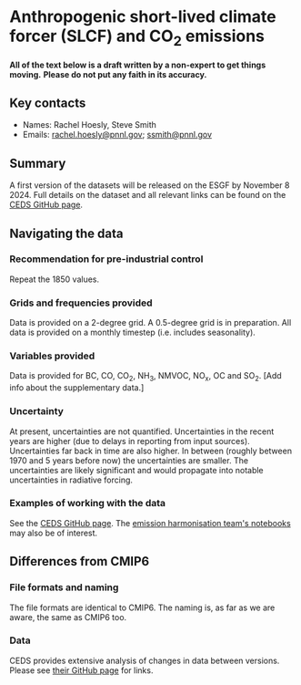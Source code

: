 # Anthropogenic short-lived climate forcer (SLCF) and CO<sub>2</sub> emissions

**All of the text below is a draft written by a non-expert to get things moving.**
**Please do not put any faith in its accuracy.**

## Key contacts

- Names: Rachel Hoesly, Steve Smith
- Emails: rachel.hoesly@pnnl.gov; ssmith@pnnl.gov

## Summary

A first version of the datasets will be released on the ESGF by November 8 2024.
Full details on the dataset and all relevant links can be found
on the [CEDS GitHub page](https://github.com/JGCRI/CEDS).

## Navigating the data

### Recommendation for pre-industrial control

Repeat the 1850 values.

### Grids and frequencies provided

Data is provided on a 2-degree grid.
A 0.5-degree grid is in preparation.
All data is provided on a monthly timestep (i.e. includes seasonality).

### Variables provided

Data is provided for 
BC, CO, CO<sub>2</sub>, NH<sub>3</sub>, NMVOC, NO<sub>x</sub>, OC and SO<sub>2</sub>.
[Add info about the supplementary data.]

### Uncertainty

At present, uncertainties are not quantified.
Uncertainties in the recent years are higher
(due to delays in reporting from input sources).
Uncertainties far back in time are also higher.
In between (roughly between 1970 and 5 years before now)
the uncertainties are smaller.
The uncertainties are likely significant 
and would propagate into notable uncertainties in radiative forcing.

### Examples of working with the data

See the [CEDS GitHub page](https://github.com/JGCRI/CEDS).
The [emission harmonisation team's notebooks](https://github.com/iiasa/emissions_harmonization_historical/)
may also be of interest.

## Differences from CMIP6

### File formats and naming

The file formats are identical to CMIP6.
The naming is, as far as we are aware, the same as CMIP6 too.

### Data

CEDS provides extensive analysis of changes in data between versions.
Please see [their GitHub page](https://github.com/JGCRI/CEDS) for links.
